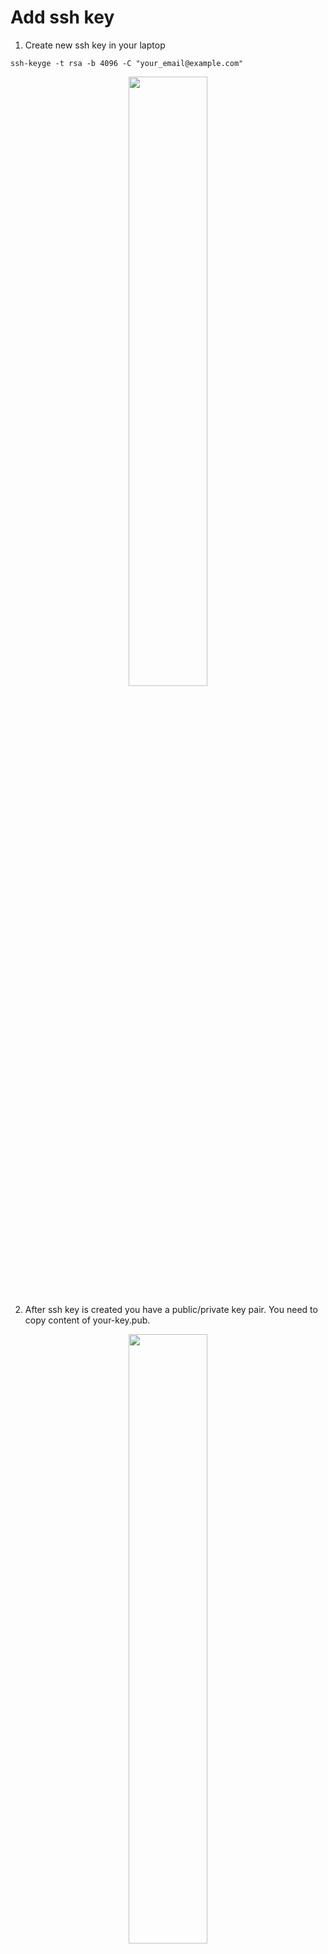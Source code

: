 # Add ssh key

1. Create new ssh key in your laptop
```
ssh-keyge -t rsa -b 4096 -C "your_email@example.com"
```
<p align="center">
    <image src="image/ssh-keygen.png" width="50%" height="50%"/>
</p>

2.  After ssh key is created you have a public/private key pair. You need to copy content of your-key.pub.

<p align="center">
    <image src="image/ssh-output.png" width="50%" height="50%"/>
</p>

3. In github web page you need to go to uppper-right corner, click in your profile and then click Settings.

<p align="center">
    <image src="image/account-settings.png" width="20%" height="20%"/>
</p>

4. In the user settings sidebar, click SSH and GPG keys.

<p align="center">
    <image src="image/ssh-keys.png" width="50%" height="50%"/>
</p>

5. Click New SSH key.

<p align="center">
    <image src="image/new-ssh.png" width="20%" height="20%"/>
</p>

 6. In the "Title" field, add a descriptive label for the new key. Paste your key into the "Key" field.

<p align="center">
    <image src="image/ssh-key-add.png" width="50%" height="50%"/>
</p>

7. Click Add ssh key.
8. You already have the ssh key. Now you need to go to Configure SSO.

<p align="center">
    <image src="image/ssh-configure-sso.png" width="50%" height="50%"/>
</p>

9. Press "Autorize" botom to allow you work with visma-raet organization.

<p align="center">
    <image src="image/ssh-sso-visma.png" width="50%" height="50%"/>
</p>
